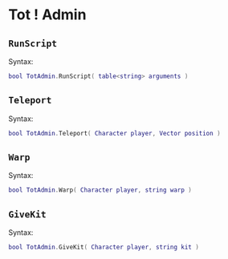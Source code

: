# Tot ! Admin

## `RunScript` <Badge type="info" text="function" />

Syntax:
```lua
bool TotAdmin.RunScript( table<string> arguments )
```

## `Teleport` <Badge type="info" text="function" />

Syntax:
```lua
bool TotAdmin.Teleport( Character player, Vector position )
```

## `Warp` <Badge type="info" text="function" />

Syntax:
```lua
bool TotAdmin.Warp( Character player, string warp )
```

## `GiveKit` <Badge type="info" text="function" />

Syntax:
```lua
bool TotAdmin.GiveKit( Character player, string kit )
```